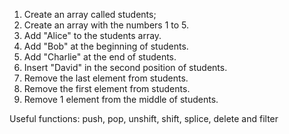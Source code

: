 1. Create an array called students;
2. Create an array with the numbers 1 to 5.
3. Add "Alice" to the students array.
4. Add "Bob" at the beginning of students.
5. Add "Charlie" at the end of students.
6. Insert "David" in the second position of students.
7. Remove the last element from students.
8. Remove the first element from students.
9. Remove 1 element from the middle of students.

Useful functions: push, pop, unshift, shift, splice, delete and filter
